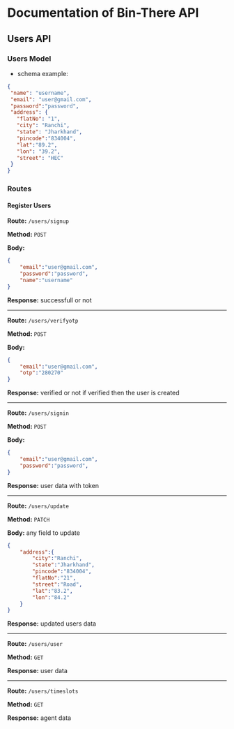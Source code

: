 # Documentation of Bin-There API

## Users API

### Users Model
- schema example:
 ```json
{
  "name": "username",
  "email": "user@gmail.com",
  "password":"password",
  "address": {
    "flatNo": "1",
    "city": "Ranchi",
    "state": "Jharkhand",
    "pincode":"834004",
    "lat":"89.2",
    "lon": "39.2",
    "street": "HEC"
  }
}
```

### Routes

#### Register Users
   
**Route:** `/users/signup`

**Method:** `POST`

**Body:** 
```json
{
    "email":"user@gmail.com",
    "password":"password",
    "name":"username"
}
```

**Response:** 
successfull or not

---

**Route:** `/users/verifyotp`

**Method:** `POST`

**Body:** 
```json
{
    "email":"user@gmail.com",
    "otp":"280270"
}
```

**Response:** 
verified or not if verified then the user is created

---

**Route:** `/users/signin`

**Method:** `POST`

**Body:** 
```json
{
    "email":"user@gmail.com",
    "password":"password",
}
```

**Response:** 
user data with token

---

**Route:** `/users/update`

**Method:** `PATCH`

**Body:** 
any field to update
```json
{
    "address":{
        "city":"Ranchi",
        "state":"Jharkhand",
        "pincode":"834004",
        "flatNo":"21",
        "street":"Road",
        "lat":"83.2",
        "lon":"84.2"
    }
}
```

**Response:** 
updated users data

---

**Route:** `/users/user`

**Method:** `GET`

**Response:** 
user data

---

**Route:** `/users/timeslots`

**Method:** `GET`

**Response:** 
agent data
